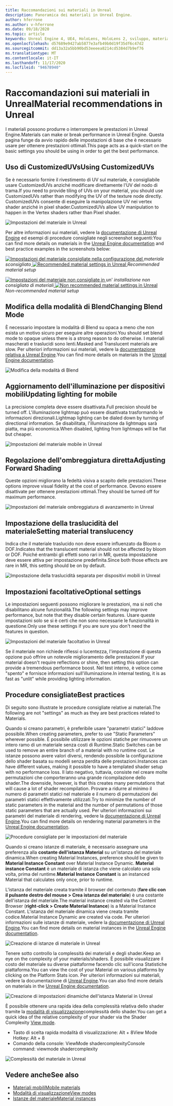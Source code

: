 ```yaml
---
title: Raccomandazioni sui materiali in Unreal
description: Panoramica dei materiali in Unreal Engine.
author: hferrone
ms.author: v-hferrone
ms.date: 09/18/2020
ms.topic: article
keywords: Unreal Engine 4, UE4, HoloLens, HoloLens 2, sviluppo, materiali, documentazione, guide, funzionalità, ologrammi, sviluppo di giochi, cuffie per realtà mista, auricolare di realtà mista di Windows, auricolare di realtà virtuale
ms.openlocfilehash: d57689e9427ab5877e3afb49b0d19f35df6c47d2
ms.sourcegitcommit: dd13a32a5bb90bd53eeeea8214cd5384d7b9ef76
ms.translationtype: MT
ms.contentlocale: it-IT
ms.lasthandoff: 11/17/2020
ms.locfileid: "94678940"
---
```

# <a name="material-recommendations-in-unreal"></a><span data-ttu-id="390fe-104">Raccomandazioni sui materiali in Unreal</span><span class="sxs-lookup"><span data-stu-id="390fe-104">Material recommendations in Unreal</span></span>

<span data-ttu-id="390fe-105">I materiali possono produrre o interrompere le prestazioni in Unreal Engine.</span><span class="sxs-lookup"><span data-stu-id="390fe-105">Materials can make or break performance in Unreal Engine.</span></span> <span data-ttu-id="390fe-106">Questa pagina funge da avvio rapido delle impostazioni di base che è necessario usare per ottenere prestazioni ottimali.</span><span class="sxs-lookup"><span data-stu-id="390fe-106">This page acts as a quick-start on the basic settings you should be using in order to get the best performance.</span></span>

## <a name="using-customizeduvs"></a><span data-ttu-id="390fe-107">Uso di CustomizedUVs</span><span class="sxs-lookup"><span data-stu-id="390fe-107">Using CustomizedUVs</span></span>

<span data-ttu-id="390fe-108">Se è necessario fornire il rivestimento di UV sul materiale, è consigliabile usare CustomizedUVs anziché modificare direttamente l'UV del nodo di trama.</span><span class="sxs-lookup"><span data-stu-id="390fe-108">If you need to provide tiling of UVs on your material, you should use CustomizedUVs rather than modifying the UV of the texture node directly.</span></span> <span data-ttu-id="390fe-109">CustomizedUVs consente di eseguire la manipolazione UV nei vertex shader anziché in pixel shader.</span><span class="sxs-lookup"><span data-stu-id="390fe-109">CustomizedUVs allow UV manipulation to happen in the Vertex shaders rather than Pixel shader.</span></span> 

![Impostazioni del materiale in Unreal](images/unreal-materials-img-01c.png)

<span data-ttu-id="390fe-111">Per altre informazioni sui materiali, vedere la [documentazione di Unreal Engine](https://docs.unrealengine.com/Platforms/Mobile/Materials/index.html) ed esempi di procedure consigliate negli screenshot seguenti:</span><span class="sxs-lookup"><span data-stu-id="390fe-111">You can find more details on materials in the [Unreal Engine documentation](https://docs.unrealengine.com/Platforms/Mobile/Materials/index.html) and best practice examples in the screenshots below:</span></span>

<span data-ttu-id="390fe-112">[ ![ Impostazioni del materiale consigliate nella ](images/unreal-materials-img-01.png) configurazione del ](images/unreal-materials-img-01.png#lightbox) 
 *materiale sconsigliato*</span><span class="sxs-lookup"><span data-stu-id="390fe-112">[ ![Recommended material settings in Unreal](images/unreal-materials-img-01.png) ](images/unreal-materials-img-01.png#lightbox)
*Recommended material setup*</span></span>

<span data-ttu-id="390fe-113">[ ![ Impostazioni del materiale non consigliate in ](images/unreal-materials-img-01b.png) ](images/unreal-materials-img-01b.png#lightbox)un' 
 *installazione non consigliata di materiali*</span><span class="sxs-lookup"><span data-stu-id="390fe-113">[ ![Non recommended material settings in Unreal](images/unreal-materials-img-01b.png) ](images/unreal-materials-img-01b.png#lightbox)
*Non-recommended material setup*</span></span>

## <a name="changing-blend-mode"></a><span data-ttu-id="390fe-114">Modifica della modalità di Blend</span><span class="sxs-lookup"><span data-stu-id="390fe-114">Changing Blend Mode</span></span>

<span data-ttu-id="390fe-115">È necessario impostare la modalità di Blend su opaca a meno che non esista un motivo sicuro per eseguire altre operazioni.</span><span class="sxs-lookup"><span data-stu-id="390fe-115">You should set blend mode to opaque unless there is a strong reason to do otherwise.</span></span> <span data-ttu-id="390fe-116">I materiali mascherati e traslucidi sono lenti.</span><span class="sxs-lookup"><span data-stu-id="390fe-116">Masked and Translucent materials are slow.</span></span> <span data-ttu-id="390fe-117">Per ulteriori informazioni sui materiali, vedere la [documentazione relativa a Unreal Engine](https://docs.unrealengine.com/Platforms/Mobile/Materials/index.html).</span><span class="sxs-lookup"><span data-stu-id="390fe-117">You can find more details on materials in the [Unreal Engine documentation](https://docs.unrealengine.com/Platforms/Mobile/Materials/index.html).</span></span>

![Modifica della modalità di Blend](images/unreal-materials-img-02.jpg)

## <a name="updating-lighting-for-mobile"></a><span data-ttu-id="390fe-119">Aggiornamento dell'illuminazione per dispositivi mobili</span><span class="sxs-lookup"><span data-stu-id="390fe-119">Updating lighting for mobile</span></span>

<span data-ttu-id="390fe-120">La precisione completa deve essere disattivata.</span><span class="sxs-lookup"><span data-stu-id="390fe-120">Full precision should be turned off.</span></span> <span data-ttu-id="390fe-121">L'illuminazione lightmap può essere disattivata trasformando le informazioni direzionali.</span><span class="sxs-lookup"><span data-stu-id="390fe-121">Lightmap lighting can be dialed down by turning of directional information.</span></span> <span data-ttu-id="390fe-122">Se disabilitata, l'illuminazione da lightmaps sarà piatta, ma più economica.</span><span class="sxs-lookup"><span data-stu-id="390fe-122">When disabled, lighting from lightmaps will be flat but cheaper.</span></span>

![Impostazioni del materiale mobile in Unreal](images/unreal-materials-img-03.jpg)

## <a name="adjusting-forward-shading"></a><span data-ttu-id="390fe-124">Regolazione dell'ombreggiatura diretta</span><span class="sxs-lookup"><span data-stu-id="390fe-124">Adjusting Forward Shading</span></span>

<span data-ttu-id="390fe-125">Queste opzioni migliorano la fedeltà visiva a scapito delle prestazioni.</span><span class="sxs-lookup"><span data-stu-id="390fe-125">These options improve visual fidelity at the cost of performance.</span></span> <span data-ttu-id="390fe-126">Devono essere disattivate per ottenere prestazioni ottimali.</span><span class="sxs-lookup"><span data-stu-id="390fe-126">They should be turned off for maximum performance.</span></span>

![Impostazioni del materiale ombreggiatura di avanzamento in Unreal](images/unreal-materials-img-04.jpg)

## <a name="setting-material-translucency"></a><span data-ttu-id="390fe-128">Impostazione della traslucidità del materiale</span><span class="sxs-lookup"><span data-stu-id="390fe-128">Setting material translucency</span></span>

<span data-ttu-id="390fe-129">Indica che il materiale traslucido non deve essere influenzato da Bloom o DOF.</span><span class="sxs-lookup"><span data-stu-id="390fe-129">Indicates that the translucent material should not be affected by bloom or DOF.</span></span> <span data-ttu-id="390fe-130">Poiché entrambi gli effetti sono rari in MR, questa impostazione deve essere attiva per impostazione predefinita.</span><span class="sxs-lookup"><span data-stu-id="390fe-130">Since both those effects are rare in MR, this setting should be on by default.</span></span>

![Impostazione della traslucidità separata per dispositivi mobili in Unreal](images/unreal-materials-img-05.jpg)

## <a name="optional-settings"></a><span data-ttu-id="390fe-132">Impostazioni facoltative</span><span class="sxs-lookup"><span data-stu-id="390fe-132">Optional settings</span></span>

<span data-ttu-id="390fe-133">Le impostazioni seguenti possono migliorare le prestazioni, ma si noti che disabilitano alcune funzionalità.</span><span class="sxs-lookup"><span data-stu-id="390fe-133">The following settings may improve performance, but note that they disable certain features.</span></span> <span data-ttu-id="390fe-134">Usare queste impostazioni solo se si è certi che non sono necessarie le funzionalità in questione.</span><span class="sxs-lookup"><span data-stu-id="390fe-134">Only use these settings if you are sure you don't need the features in question.</span></span>

![Impostazioni del materiale facoltativo in Unreal](images/unreal-materials-img-06.jpg)

<span data-ttu-id="390fe-136">Se il materiale non richiede riflessi o lucentezza, l'impostazione di questa opzione può offrire un notevole miglioramento delle prestazioni.</span><span class="sxs-lookup"><span data-stu-id="390fe-136">If your material doesn't require reflections or shine, then setting this option can provide a tremendous performance boost.</span></span> <span data-ttu-id="390fe-137">Nel test interno, è veloce come "spento" e fornisce informazioni sull'illuminazione.</span><span class="sxs-lookup"><span data-stu-id="390fe-137">In internal testing, it is as fast as "unlit" while providing lighting information.</span></span>

## <a name="best-practices"></a><span data-ttu-id="390fe-138">Procedure consigliate</span><span class="sxs-lookup"><span data-stu-id="390fe-138">Best practices</span></span>

<span data-ttu-id="390fe-139">Di seguito sono illustrate le procedure consigliate relative ai materiali.</span><span class="sxs-lookup"><span data-stu-id="390fe-139">The following are not "settings" as much as they are best practices related to Materials.</span></span>

<span data-ttu-id="390fe-140">Quando si creano parametri, è preferibile usare "parametri statici" laddove possibile.</span><span class="sxs-lookup"><span data-stu-id="390fe-140">When creating parameters, prefer to use "Static Parameters" wherever possible.</span></span> <span data-ttu-id="390fe-141">È possibile utilizzare le opzioni statiche per rimuovere un intero ramo di un materiale senza costi di Runtime.</span><span class="sxs-lookup"><span data-stu-id="390fe-141">Static Switches can be used to remove an entire branch of a material with no runtime cost.</span></span> <span data-ttu-id="390fe-142">Le istanze possono avere valori diversi, rendendo possibile la configurazione dello shader basata su modelli senza perdita delle prestazioni.</span><span class="sxs-lookup"><span data-stu-id="390fe-142">Instances can have different values, making it possible to have a templated shader setup with no performance loss.</span></span> <span data-ttu-id="390fe-143">Il lato negativo, tuttavia, consiste nel creare molte permutazioni che comporteranno una grande ricompilazione dello shader.</span><span class="sxs-lookup"><span data-stu-id="390fe-143">The downside, however, is that this creates many permutations that will cause a lot of shader recompilation.</span></span> <span data-ttu-id="390fe-144">Provare a ridurre al minimo il numero di parametri statici nel materiale e il numero di permutazioni dei parametri statici effettivamente utilizzati.</span><span class="sxs-lookup"><span data-stu-id="390fe-144">Try to minimize the number of static parameters in the material and the number of permutations of those static parameters that are actually used.</span></span> <span data-ttu-id="390fe-145">Per ulteriori informazioni sui parametri del materiale di rendering, vedere la [documentazione di Unreal Engine](https://docs.unrealengine.com/Engine/Rendering/Materials/ExpressionReference/Parameters/index.html#staticswitchparameter).</span><span class="sxs-lookup"><span data-stu-id="390fe-145">You can find more details on rendering material parameters in the [Unreal Engine documentation](https://docs.unrealengine.com/Engine/Rendering/Materials/ExpressionReference/Parameters/index.html#staticswitchparameter).</span></span>

![Procedure consigliate per le impostazioni del materiale](images/unreal-materials-img-07.jpg)

<span data-ttu-id="390fe-147">Quando si creano istanze di materiale, è necessario assegnare una preferenza alla **costante dell'istanza Material** su un'istanza del materiale dinamica.</span><span class="sxs-lookup"><span data-stu-id="390fe-147">When creating Material Instances, preference should be given to **Material Instance Constant** over Material Instance Dynamic.</span></span> <span data-ttu-id="390fe-148">**Material instance Constant** è un materiale di istanza che viene calcolato una sola volta, prima del runtime.</span><span class="sxs-lookup"><span data-stu-id="390fe-148">**Material Instance Constant** is an instanced Material that calculates only once, prior to runtime.</span></span>

<span data-ttu-id="390fe-149">L'istanza del materiale creata tramite il browser del contenuto (**fare clic con il pulsante destro del mouse > Crea istanza del materiale**) è una costante dell'istanza del materiale.</span><span class="sxs-lookup"><span data-stu-id="390fe-149">The material instance created via the Content Browser (**right-click > Create Material Instance**) is a Material Instance Constant.</span></span> <span data-ttu-id="390fe-150">L'istanza del materiale dinamica viene creata tramite codice.</span><span class="sxs-lookup"><span data-stu-id="390fe-150">Material Instance Dynamic are created via code.</span></span> <span data-ttu-id="390fe-151">Per ulteriori informazioni sulle istanze di materiale, vedere la [documentazione di Unreal Engine](https://docs.unrealengine.com/Engine/Rendering/Materials/MaterialInstances/index.html).</span><span class="sxs-lookup"><span data-stu-id="390fe-151">You can find more details on material instances in the [Unreal Engine documentation](https://docs.unrealengine.com/Engine/Rendering/Materials/MaterialInstances/index.html).</span></span>

![Creazione di istanze di materiale in Unreal](images/unreal-materials-img-08.png)

<span data-ttu-id="390fe-153">Tenere sotto controllo la complessità dei materiali e degli shader.</span><span class="sxs-lookup"><span data-stu-id="390fe-153">Keep an eye on the complexity of your materials/shaders.</span></span> <span data-ttu-id="390fe-154">È possibile visualizzare il costo del materiale su diverse piattaforme facendo clic sull'icona Statistiche piattaforma.</span><span class="sxs-lookup"><span data-stu-id="390fe-154">You can view the cost of your Material on various platforms by clicking on the Platform Stats icon.</span></span> <span data-ttu-id="390fe-155">Per ulteriori informazioni sui materiali, vedere la documentazione di [Unreal Engine](https://docs.unrealengine.com/Platforms/Mobile/Materials/index.html).</span><span class="sxs-lookup"><span data-stu-id="390fe-155">You can also find more details on materials in the [Unreal Engine documentation](https://docs.unrealengine.com/Platforms/Mobile/Materials/index.html).</span></span>

![Creazione di impostazioni dinamiche dell'istanza Material in Unreal](images/unreal-materials-img-09.png)

<span data-ttu-id="390fe-157">È possibile ottenere una rapida idea della complessità relativa dello shader tramite la [modalità di visualizzazione](https://docs.unrealengine.com/Engine/UI/LevelEditor/Viewports/ViewModes/index.html)complessità dello shader.</span><span class="sxs-lookup"><span data-stu-id="390fe-157">You can get a quick idea of the relative complexity of your shader via the Shader Complexity [View mode](https://docs.unrealengine.com/Engine/UI/LevelEditor/Viewports/ViewModes/index.html).</span></span>

* <span data-ttu-id="390fe-158">Tasto di scelta rapida modalità di visualizzazione: Alt + 8</span><span class="sxs-lookup"><span data-stu-id="390fe-158">View Mode Hotkey: Alt + 8</span></span>
* <span data-ttu-id="390fe-159">Comando della console: ViewMode shadercomplexity</span><span class="sxs-lookup"><span data-stu-id="390fe-159">Console command: viewmode shadercomplexity</span></span>

![Complessità del materiale in Unreal](images/unreal-materials-img-10.png)

## <a name="see-also"></a><span data-ttu-id="390fe-161">Vedere anche</span><span class="sxs-lookup"><span data-stu-id="390fe-161">See also</span></span>
* [<span data-ttu-id="390fe-162">Materiali mobili</span><span class="sxs-lookup"><span data-stu-id="390fe-162">Mobile materials</span></span>](https://docs.unrealengine.com/Platforms/Mobile/Materials/index.html)
* [<span data-ttu-id="390fe-163">Modalità di visualizzazione</span><span class="sxs-lookup"><span data-stu-id="390fe-163">View modes</span></span>](https://docs.unrealengine.com/Engine/UI/LevelEditor/Viewports/ViewModes/index.html)
* [<span data-ttu-id="390fe-164">Istanze del materiale</span><span class="sxs-lookup"><span data-stu-id="390fe-164">Material instances</span></span>](https://docs.unrealengine.com/Engine/Rendering/Materials/MaterialInstances/index.html)
